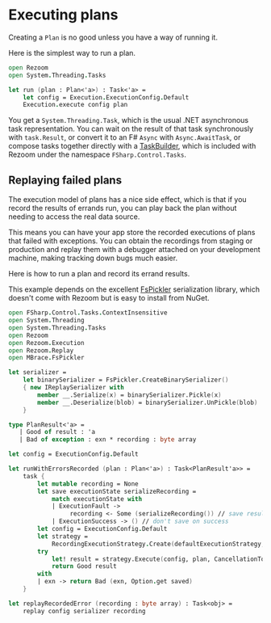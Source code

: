 # Executing plans

Creating a `Plan` is no good unless you have a way of running it.

Here is the simplest way to run a plan.

```fsharp
open Rezoom
open System.Threading.Tasks

let run (plan : Plan<'a>) : Task<'a> =
    let config = Execution.ExecutionConfig.Default
    Execution.execute config plan

```

You get a `System.Threading.Task`, which
is the usual .NET asynchronous task representation. You can wait on the result
of that task synchronously with `task.Result`, or convert it to an F# `Async`
with `Async.AwaitTask`, or compose tasks together directly with a
[TaskBuilder](https://github.com/rspeele/TaskBuilder.fs), which is included with
Rezoom under the namespace `FSharp.Control.Tasks`.

## Replaying failed plans

The execution model of plans has a nice side effect, which is that if you record
the results of errands run, you can play back the plan without needing to access
the real data source.

This means you can have your app store the recorded executions of plans that
failed with exceptions. You can obtain the recordings from staging or production
and replay them with a debugger attached on your development machine, making
tracking down bugs much easier.

Here is how to run a plan and record its errand results.

This example depends on the excellent [FsPickler](https://github.com/mbraceproject/FsPickler)
serialization library, which doesn't come with Rezoom but is easy to install from NuGet.

```fsharp
open FSharp.Control.Tasks.ContextInsensitive
open System.Threading
open System.Threading.Tasks
open Rezoom
open Rezoom.Execution
open Rezoom.Replay
open MBrace.FsPickler

let serializer =
    let binarySerializer = FsPickler.CreateBinarySerializer()
    { new IReplaySerializer with
        member __.Serialize(x) = binarySerializer.Pickle(x)
        member __.Deserialize(blob) = binarySerializer.UnPickle(blob)
    }

type PlanResult<'a> =
   | Good of result : 'a
   | Bad of exception : exn * recording : byte array

let config = ExecutionConfig.Default

let runWithErrorsRecorded (plan : Plan<'a>) : Task<PlanResult'a>> =
    task {
        let mutable recording = None
        let save executionState serializeRecording =
            match executionState with
            | ExecutionFault ->
                 recording <- Some (serializeRecording()) // save result
            | ExecutionSuccess -> () // don't save on success
        let config = ExecutionConfig.Default
        let strategy =
            RecordingExecutionStrategy.Create(defaultExecutionStrategy, serializer, save)
        try
            let! result = strategy.Execute(config, plan, CancellationToken.None)
            return Good result
        with
        | exn -> return Bad (exn, Option.get saved)
    }

let replayRecordedError (recording : byte array) : Task<obj> =
    replay config serializer recording

```

